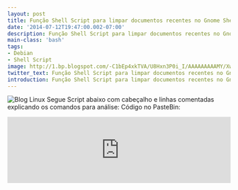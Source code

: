 ```yaml
---
layout: post
title: Função Shell Script para limpar documentos recentes no Gnome Shell no Debian
date: '2014-07-12T19:47:00.002-07:00'
description: Função Shell Script para limpar documentos recentes no Gnome Shell no Debian
main-class: 'bash'
tags:
- Debian
- Shell Script
image: http://1.bp.blogspot.com/-C1bEp4xkTVA/U8Hxn3P0i_I/AAAAAAAAAMY/XwC0yEsVSFw/s72-c/shell-script-gnomeshell-log-limpar-doc-rec.png
twitter_text: Função Shell Script para limpar documentos recentes no Gnome Shell no Debian
introduction: Função Shell Script para limpar documentos recentes no Gnome Shell no Debian
---
```

![Blog Linux](http://1.bp.blogspot.com/-C1bEp4xkTVA/U8Hxn3P0i_I/AAAAAAAAAMY/XwC0yEsVSFw/s1600/shell-script-gnomeshell-log-limpar-doc-rec.png "Blog Linux")
Segue Script abaixo com cabeçalho e linhas comentadas explicando os comandos para análise:
Código no PasteBin:
<iframe src="http://pastebin.com/raw/7UwZBZvr" style="border:none;width:100%;"><iframe> Código no Blog:
{% highlight bash %}
#!/bin/bash
# ----------------------------------------------------------------------------
# Uso: limpadocs
# Limpa documentos recentes no Gnome Shell (Gnome 3)
# Desde: Sáb 12 Jul 2014 23:07:37 BRT
# Autor: Marcos Oliveira, http://www.terminalroot.com.br/
# Versão: 1
# Licença: GPL
# ----------------------------------------------------------------------------
limpadocs(){
 # cria uma variavel local para usar no backup dos documentos baseado na data, hora, minuto e segundo,
 # ou seja, tudo pode ser controlado, se quiser depois vai lá e apaga os backups na "unha" por privacidade.
 local data=$(date +%d-%m-%Y--%H:%M:%S)
 
 # cria o backup usando o nome baseado na variavel acima
 cp /home/$USER/.local/share/recently-used.xbel /home/$USER/.local/share/bkp.$data.recently-used.xbel
 
 # remove o arquivo que salva os docs recentes
 rm /home/$USER/.local/share/recently-used.xbel
 
 # substitui o arquivo, depois o próprio Gnome formatará o arquivo
 touch /home/$USER/.local/share/recently-used.xbel
 
 # exibe uma frase para interatividade
 echo "Documentos recentes limpados com sucesso!";
 
 # sai
 exit 0;
}
limpadocs 
{% endhighlight %}
